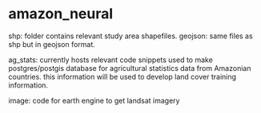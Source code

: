 # amazon_neural

shp: folder contains relevant study area shapefiles.
geojson: same files as shp but in geojson format.

ag_stats: currently hosts relevant code snippets used to make postgres/postgis database for agricultural statistics data from Amazonian countries. this information will be used to develop land cover training information.

image: code for earth engine to get landsat imagery
